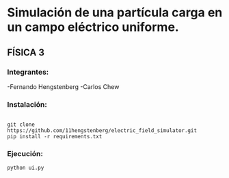 # Simulación de una partícula carga en un campo eléctrico uniforme.
## FÍSICA 3 

### Integrantes:
-Fernando Hengstenberg
-Carlos Chew

### Instalación:
```

git clone https://github.com/11hengstenberg/electric_field_simulator.git
pip install -r requirements.txt
```
### Ejecución:
`python ui.py`



